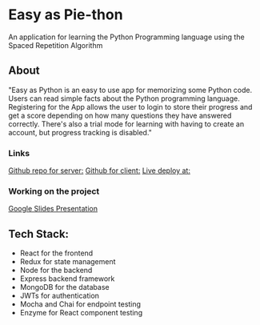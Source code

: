 # Easy as Pie-thon

An application for learning the Python Programming language using the Spaced Repetition Algorithm

## About

"Easy as Python is an easy to use app for memorizing some Python code. Users can read simple facts about the Python programming language. Registering for the App allows the user to login to store their progress and get a score depending on how many questions they have answered correctly. There's also a trial mode for learning with having to create an account, but progress tracking is disabled."

### Links

[Github repo for server:](https://github.com/thinkful-ei26/Spaced-Repetition-Bryan-James-server)
[Github for client:](https://github.com/thinkful-ei26/Spaced-Repetition-Bryan-James-Client)
[Live deploy at:](https://bryan-james-learn-python.herokuapp.com/)

### Working on the project

[Google Slides Presentation](https://docs.google.com/presentation/d/1-WYmMLNoTNFcqtBMfmgNPKyMWELFLX6VWyKyfhiedBU/edit?usp=sharing)

## Tech Stack:

-   React for the frontend
-   Redux for state management
-   Node for the backend
-   Express backend framework
-   MongoDB for the database
-   JWTs for authentication
-   Mocha and Chai for endpoint testing
-   Enzyme for React component testing
